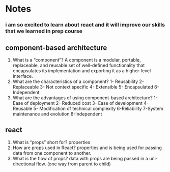 # Notes

### i am so excited to learn about react and it will improve our skills that we learned in prep course

## component-based architecture
<ol>
<li>What is a “component”?
 A component is a modular, portable, replaceable, and reusable set of well-defined functionality that encapsulates its implementation and exporting it as a higher-level interface.</li>
<li>What are the characteristics of a component? 1- Reusability
2- Replaceable 
3- Not context specific
4- Extensible
5- Encapsulated 
6- Independent </li>
<li>What are the advantages of using component-based architecture? 1- Ease of deployment
2- Reduced cost 
3- Ease of development
4- Reusable
5- Modification of technical complexity
6-Reliability 
7-System maintenance and evolution
8-Independent </li>
</ol>

## react

<ol>

<li>What is “props” short for?
properties </li>
<li>How are props used in React?
properties and is being used for passing data from one component to another.</li>
<li>What is the flow of props?
 data with props are being passed in a uni-directional flow. (one way from parent to child)</li>

</ol>
